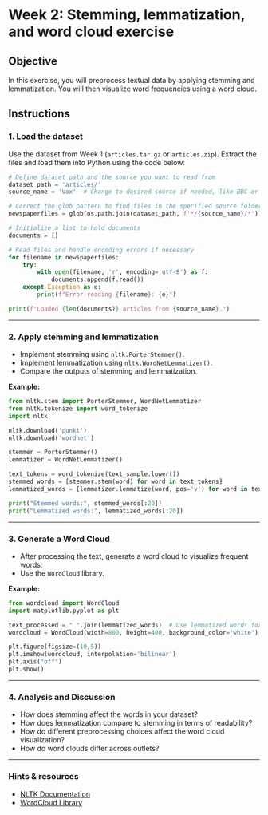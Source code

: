 # Week 2: Stemming, lemmatization, and word cloud exercise

## **Objective**

In this exercise, you will preprocess textual data by applying stemming and lemmatization. You will then visualize word frequencies using a word cloud.

## **Instructions**

### **1. Load the dataset**

Use the dataset from Week 1 (`articles.tar.gz` or `articles.zip`). Extract the files and load them into Python using the code below:

```python
# Define dataset path and the source you want to read from
dataset_path = 'articles/'
source_name = 'Vox'  # Change to desired source if needed, like BBC or The Guardian

# Correct the glob pattern to find files in the specified source folder across all dates
newspaperfiles = glob(os.path.join(dataset_path, f'*/{source_name}/*'))

# Initialize a list to hold documents
documents = []

# Read files and handle encoding errors if necessary
for filename in newspaperfiles:
    try:
        with open(filename, 'r', encoding='utf-8') as f:
            documents.append(f.read())
    except Exception as e:
        print(f"Error reading {filename}: {e}")

print(f"Loaded {len(documents)} articles from {source_name}.")
```

---

### **2. Apply stemming and lemmatization**

- Implement stemming using `nltk.PorterStemmer()`.
- Implement lemmatization using `nltk.WordNetLemmatizer()`.
- Compare the outputs of stemming and lemmatization.

**Example:**

```python
from nltk.stem import PorterStemmer, WordNetLemmatizer
from nltk.tokenize import word_tokenize
import nltk

nltk.download('punkt')
nltk.download('wordnet')

stemmer = PorterStemmer()
lemmatizer = WordNetLemmatizer()

text_tokens = word_tokenize(text_sample.lower())
stemmed_words = [stemmer.stem(word) for word in text_tokens]
lemmatized_words = [lemmatizer.lemmatize(word, pos='v') for word in text_tokens]

print("Stemmed words:", stemmed_words[:20])
print("Lemmatized words:", lemmatized_words[:20])
```

---

### **3. Generate a Word Cloud**

- After processing the text, generate a word cloud to visualize frequent words.
- Use the `WordCloud` library.

**Example:**

```python
from wordcloud import WordCloud
import matplotlib.pyplot as plt

text_processed = " ".join(lemmatized_words)  # Use lemmatized words for better readability
wordcloud = WordCloud(width=800, height=400, background_color='white').generate(text_processed)

plt.figure(figsize=(10,5))
plt.imshow(wordcloud, interpolation='bilinear')
plt.axis("off")
plt.show()
```

---

### **4. Analysis and Discussion**

- How does stemming affect the words in your dataset?
- How does lemmatization compare to stemming in terms of readability?
- How do different preprocessing choices affect the word cloud visualization?
- How do word clouds differ across outlets?


---

### **Hints & resources**

- [NLTK Documentation](https://www.nltk.org/)
- [WordCloud Library](https://github.com/amueller/word_cloud)

